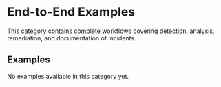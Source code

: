 # End-to-End Examples

This category contains complete workflows covering detection, analysis, remediation, and documentation of incidents.

## Examples

<!-- This section will be automatically populated by the index generation script -->

No examples available in this category yet.